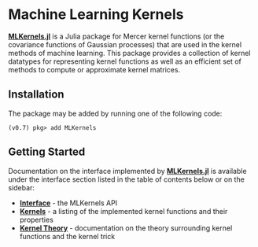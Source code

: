 # Machine Learning Kernels

[**MLKernels.jl**](https://github.com/trthatcher/MLKernels.jl) is a Julia package for Mercer 
kernel functions (or the covariance functions of Gaussian processes) that are used in the 
kernel methods of machine learning. This package provides a collection of kernel datatypes 
for representing kernel functions as well as an efficient set of methods to compute or 
approximate kernel matrices. 

## Installation

The package may be added by running one of the following code:

```
(v0.7) pkg> add MLKernels
```

## Getting Started

Documentation on the interface implemented by [**MLKernels.jl**](https://github.com/trthatcher/MLKernels.jl) is available under the 
interface section listed in the table of contents below or on the sidebar:

  - [**Interface**](interface) - the MLKernels API
  - [**Kernels**](kernels) - a listing of the implemented kernel functions and their properties
  - [**Kernel Theory**](kernel-theory) - documentation on the theory surrounding kernel functions and the kernel trick
